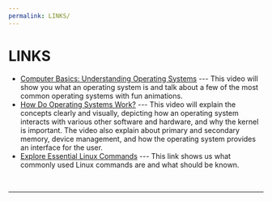 ```yaml
---
permalink: LINKS/
---
```


# LINKS

* [Computer Basics: Understanding Operating Systems](https://youtu.be/fkGCLIQx1MI?si=PW0E4zX8gwtVd7oy) --- 
 This video will show you what an operating system is and talk about a few of the most common operating systems with fun animations.
* [How Do Operating Systems Work?](https://youtu.be/GjNp0bBrjmU?si=6muGRJcevmgnHSA6) --- 
 This video will explain the concepts clearly and visually, depicting how an operating system interacts with various other software and hardware, and why the kernel is important. The video also explain about primary and secondary memory, device management, and how the operating system provides an interface for the user.
* [Explore Essential Linux Commands]([https://youtu.be/fkGCLIQx1MI?si=PW0E4zX8gwtVd7oy](https://www.geeksforgeeks.org/linux-commands-cheat-sheet/)) --- 
 This link shows us what commonly used Linux commands are and what should be known.
<br>
<hr>
